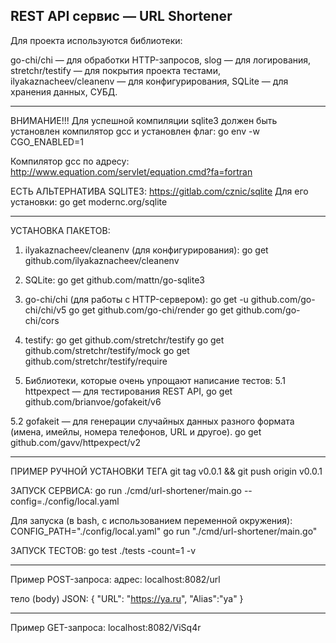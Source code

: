 REST API сервис — URL Shortener
-----------------------------------------------------------------------------------------
Для проекта используются библиотеки:

go-chi/chi              — для обработки HTTP-запросов,
slog                    — для логирования,
stretchr/testify        — для покрытия проекта тестами,
ilyakaznacheev/cleanenv — для конфигурирования,
SQLite                  — для хранения данных, СУБД.


-----------------------------------------------------------------------------------------
ВНИМАНИЕ!!!
Для успешной компиляции sqlite3 должен быть установлен компилятор gcc и установлен флаг:
go env -w CGO_ENABLED=1

Компилятор gcc по адресу:
http://www.equation.com/servlet/equation.cmd?fa=fortran

ЕСТЬ АЛЬТЕРНАТИВА SQLITE3:
https://gitlab.com/cznic/sqlite
Для его установки:
go get modernc.org/sqlite

-----------------------------------------------------------------------------------------
УСТАНОВКА ПАКЕТОВ:
1. ilyakaznacheev/cleanenv (для конфигурирования):
go get github.com/ilyakaznacheev/cleanenv

2. SQLite:
go get github.com/mattn/go-sqlite3

3. go-chi/chi (для работы с HTTP-сервером):
go get -u github.com/go-chi/chi/v5
go get github.com/go-chi/render
go get github.com/go-chi/cors
 
4. testify:
go get github.com/stretchr/testify
go get github.com/stretchr/testify/mock
go get github.com/stretchr/testify/require

5. Библиотеки, которые очень упрощают написание тестов:
5.1 httpexpect — для тестирования REST API,
go get github.com/brianvoe/gofakeit/v6

5.2 gofakeit — для генерации случайных данных разного формата (имена, имейлы, номера телефонов, URL и другое).
go get github.com/gavv/httpexpect/v2

-----------------------------------------------------------------------------------------
ПРИМЕР РУЧНОЙ УСТАНОВКИ ТЕГА
git tag v0.0.1 && git push origin v0.0.1

ЗАПУСК СЕРВИСА:
go run ./cmd/url-shortener/main.go --config=./config/local.yaml

Для запуска (в bash, с использованием переменной окружения):
CONFIG_PATH="./config/local.yaml" go run  "./cmd/url-shortener/main.go"

ЗАПУСК ТЕСТОВ:
go test ./tests -count=1 -v

-----------------------------------------------------------------------------------------
Пример POST-запроса:
адрес:
localhost:8082/url

тело (body) JSON:
{
	"URL": "https://ya.ru",
    "Alias":"ya"
}


-----------------------------------------------------------------------------------------
Пример GET-запроса:
localhost:8082/ViSq4r


